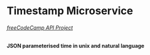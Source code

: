 # Timestamp Microservice #
###### [freeCodeCamp API Project](https://www.freecodecamp.org/challenges/timestamp-microservice) ######

#### JSON parameterised time in unix and natural language ####
